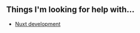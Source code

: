 ## Things I'm looking for help with...

- [Nuxt development](https://github.com/devinschumacher/devinschumacher/issues/1)


